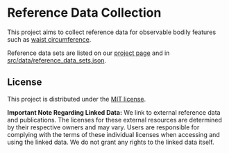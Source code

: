# Reference Data Collection

This project aims to collect reference data for observable bodily features such as [waist circumference](http://snomed.info/sct/276361009).

Reference data sets are listed on our [project page](https://crescnet.github.io/references/) and in [src/data/reference_data_sets.json](src/data/reference_data_sets.json).

## License

This project is distributed under the [MIT license](LICENSE).

**Important Note Regarding Linked Data:** We link to external reference data and publications.
The licenses for these external resources are determined by their respective owners and may vary.
Users are responsible for complying with the terms of these individual licenses when accessing
and using the linked data. We do not grant any rights to the linked data itself.

